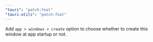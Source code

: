 ```yaml
---
"tauri": "patch:feat"
"tauri-utils": "patch:feat"
---
```


Add `app > windows > create` option to choose whether to create this window at app startup or not.
